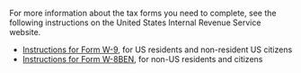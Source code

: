 For more information about the tax forms you need to complete, see the following instructions on the United States Internal Revenue Service website.

* [Instructions for Form W-9](https://www.irs.gov/pub/irs-pdf/iw9.pdf), for US residents and non-resident US citizens
* [Instructions for Form W-8BEN](https://www.irs.gov/pub/irs-pdf/iw8ben.pdf), for non-US residents and citizens

